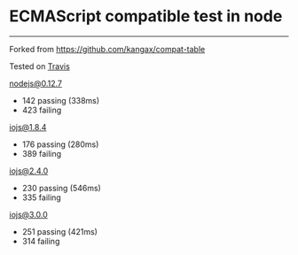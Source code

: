 # ECMAScript compatible test in node

---

Forked from https://github.com/kangax/compat-table

Tested on [Travis](https://travis-ci.org/popomore/node-es-test/)

nodejs@0.12.7

- 142 passing (338ms)
- 423 failing

iojs@1.8.4

- 176 passing (280ms)
- 389 failing

iojs@2.4.0

- 230 passing (546ms)
- 335 failing

iojs@3.0.0

- 251 passing (421ms)
- 314 failing
